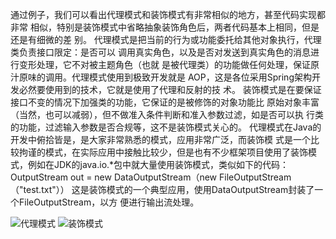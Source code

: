 通过例子，我们可以看出代理模式和装饰模式有非常相似的地方，甚至代码实现都非常
相似，特别是装饰模式中省略抽象装饰角色后，两者代码基本上相同，但是还是有细微的差
别。
代理模式是把当前的行为或功能委托给其他对象执行，代理类负责接口限定：是否可以
调用真实角色，以及是否对发送到真实角色的消息进行变形处理，它不对被主题角色（也就
是被代理类）的功能做任何处理，保证原汁原味的调用。代理模式使用到极致开发就是
AOP，这是各位采用Spring架构开发必然要使用到的技术，它就是使用了代理和反射的技
术。
装饰模式是在要保证接口不变的情况下加强类的功能，它保证的是被修饰的对象功能比
原始对象丰富（当然，也可以减弱），但不做准入条件判断和准入参数过滤，如是否可以执
行类的功能，过滤输入参数是否合规等，这不是装饰模式关心的。
代理模式在Java的开发中俯拾皆是，是大家非常熟悉的模式，应用非常广泛，而装饰模
式是一个比较拘谨的模式，在实际应用中接触比较少，但是也有不少框架项目使用了装饰模
式，例如在JDK的java.io.*包中就大量使用装饰模式，类似如下的代码：
OutputStream out = new DataOutputStream（new FileOutputStream（"test.txt"））
这是装饰模式的一个典型应用，使用DataOutputStream封装了一个FileOutputStream，以方
便进行输出流处理。

![代理模式](https://pic.downk.cc/item/5f963ba41cd1bbb86bc04e4b.jpg)
![装饰模式](https://pic.downk.cc/item/5f963bcc1cd1bbb86bc05703.jpg)